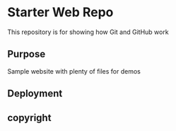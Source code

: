 # Starter Web Repo

This repository is for showing how Git and GitHub work

## Purpose

Sample website with plenty of files for demos

## Deployment

## copyright



